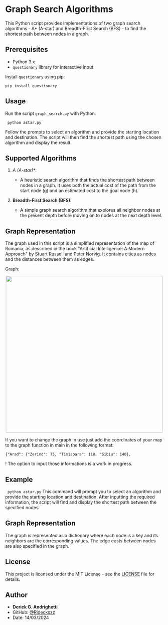 # Graph Search Algorithms

This Python script provides implementations of two graph search algorithms - A* (A-star) and Breadth-First Search (BFS) - to find the shortest path between nodes in a graph.

## Prerequisites

- Python 3.x
- `questionary` library for interactive input

Install `questionary` using pip:

```pip install questionary```


## Usage

Run the script `graph_search.py` with Python.

``` python astar.py```


Follow the prompts to select an algorithm and provide the starting location and destination. The script will then find the shortest path using the chosen algorithm and display the result.

## Supported Algorithms

1. **A* (A-star)**:
   - A heuristic search algorithm that finds the shortest path between nodes in a graph. It uses both the actual cost of the path from the start node (g) and an estimated cost to the goal node (h).
   
2. **Breadth-First Search (BFS)**:
   - A simple graph search algorithm that explores all neighbor nodes at the present depth before moving on to nodes at the next depth level.

## Graph Representation

The graph used in this script is a simplified representation of the map of Romania, as described in the book "Artificial Intelligence: A Modern Approach" by Stuart Russell and Peter Norvig. It contains cities as nodes and the distances between them as edges.

Graph:
<div id="header" align="center">
  <img src="https://files.passeidireto.com/11663385-7d41-4b2d-b6e4-3c1cd985cc41/bg5.png" width="500"/>
</div>

If you want to change the graph in use just add the coordinates of your map to the graph function in main in the following format:

```{"Arad": {"Zerind": 75, "Timisoara": 118, "Sibiu": 140},```

! The option to input those informations is a work in progress.

## Example

``` python astar.py```
This command will prompt you to select an algorithm and provide the starting location and destination. After inputting the required information, the script will find and display the shortest path between the specified nodes.

## Graph Representation

The graph is represented as a dictionary where each node is a key and its neighbors are the corresponding values. The edge costs between nodes are also specified in the graph.

## License

This project is licensed under the MIT License - see the [LICENSE](LICENSE) file for details.

## Author

- **Derick G. Andrighetti**
- GitHub: [@Rideckszz](https://github.com/Rideckszz)
- Date: 14/03/2024


